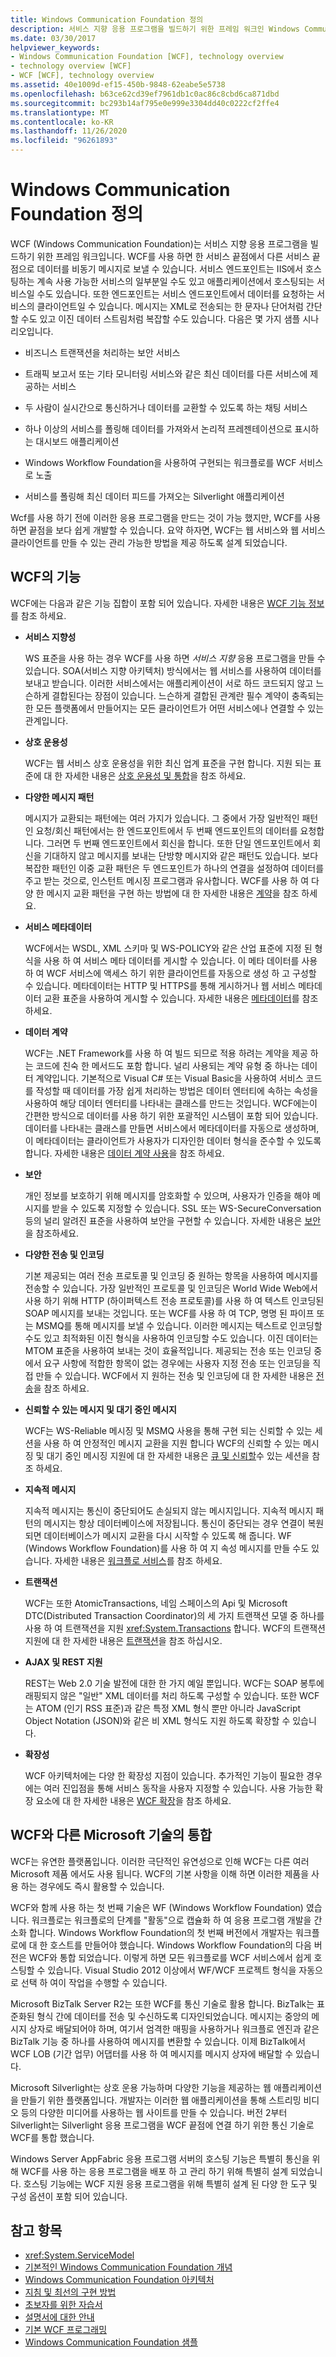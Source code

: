 ```yaml
---
title: Windows Communication Foundation 정의
description: 서비스 지향 응용 프로그램을 빌드하기 위한 프레임 워크인 Windows Communication Foundation에 대해 알아봅니다.
ms.date: 03/30/2017
helpviewer_keywords:
- Windows Communication Foundation [WCF], technology overview
- technology overview [WCF]
- WCF [WCF], technology overview
ms.assetid: 40e1009d-ef15-450b-9848-62eabe5e5738
ms.openlocfilehash: b63ce62cd39ef7961db1c0ac86c8cbd6ca871dbd
ms.sourcegitcommit: bc293b14af795e0e999e3304dd40c0222cf2ffe4
ms.translationtype: MT
ms.contentlocale: ko-KR
ms.lasthandoff: 11/26/2020
ms.locfileid: "96261893"
---
```

# <a name="what-is-windows-communication-foundation"></a>Windows Communication Foundation 정의

WCF (Windows Communication Foundation)는 서비스 지향 응용 프로그램을 빌드하기 위한 프레임 워크입니다. WCF를 사용 하면 한 서비스 끝점에서 다른 서비스 끝점으로 데이터를 비동기 메시지로 보낼 수 있습니다. 서비스 엔드포인트는 IIS에서 호스팅하는 계속 사용 가능한 서비스의 일부분일 수도 있고 애플리케이션에서 호스팅되는 서비스일 수도 있습니다. 또한 엔드포인트는 서비스 엔드포인트에서 데이터를 요청하는 서비스의 클라이언트일 수 있습니다. 메시지는 XML로 전송되는 한 문자나 단어처럼 간단할 수도 있고 이진 데이터 스트림처럼 복잡할 수도 있습니다. 다음은 몇 가지 샘플 시나리오입니다.

- 비즈니스 트랜잭션을 처리하는 보안 서비스

- 트래픽 보고서 또는 기타 모니터링 서비스와 같은 최신 데이터를 다른 서비스에 제공하는 서비스

- 두 사람이 실시간으로 통신하거나 데이터를 교환할 수 있도록 하는 채팅 서비스

- 하나 이상의 서비스를 폴링해 데이터를 가져와서 논리적 프레젠테이션으로 표시하는 대시보드 애플리케이션

- Windows Workflow Foundation을 사용하여 구현되는 워크플로를 WCF 서비스로 노출

- 서비스를 폴링해 최신 데이터 피드를 가져오는 Silverlight 애플리케이션

Wcf를 사용 하기 전에 이러한 응용 프로그램을 만드는 것이 가능 했지만, WCF를 사용 하면 끝점을 보다 쉽게 개발할 수 있습니다. 요약 하자면, WCF는 웹 서비스와 웹 서비스 클라이언트를 만들 수 있는 관리 가능한 방법을 제공 하도록 설계 되었습니다.

## <a name="features-of-wcf"></a>WCF의 기능

WCF에는 다음과 같은 기능 집합이 포함 되어 있습니다. 자세한 내용은 [WCF 기능 정보](./feature-details/index.md)를 참조 하세요.

- **서비스 지향성**

     WS 표준을 사용 하는 경우 WCF를 사용 하면 *서비스 지향* 응용 프로그램을 만들 수 있습니다. SOA(서비스 지향 아키텍처) 방식에서는 웹 서비스를 사용하여 데이터를 보내고 받습니다. 이러한 서비스에서는 애플리케이션이 서로 하드 코드되지 않고 느슨하게 결합된다는 장점이 있습니다. 느슨하게 결합된 관계란 필수 계약이 충족되는 한 모든 플랫폼에서 만들어지는 모든 클라이언트가 어떤 서비스에나 연결할 수 있는 관계입니다.

- **상호 운용성**

     WCF는 웹 서비스 상호 운용성을 위한 최신 업계 표준을 구현 합니다. 지원 되는 표준에 대 한 자세한 내용은 [상호 운용성 및 통합](./feature-details/interoperability-and-integration.md)을 참조 하세요.

- **다양한 메시지 패턴**

     메시지가 교환되는 패턴에는 여러 가지가 있습니다. 그 중에서 가장 일반적인 패턴인 요청/회신 패턴에서는 한 엔드포인트에서 두 번째 엔드포인트의 데이터를 요청합니다. 그러면 두 번째 엔드포인트에서 회신을 합니다. 또한 단일 엔드포인트에서 회신을 기대하지 않고 메시지를 보내는 단방향 메시지와 같은 패턴도 있습니다. 보다 복잡한 패턴인 이중 교환 패턴은 두 엔드포인트가 하나의 연결을 설정하여 데이터를 주고 받는 것으로, 인스턴트 메시징 프로그램과 유사합니다. WCF를 사용 하 여 다양 한 메시지 교환 패턴을 구현 하는 방법에 대 한 자세한 내용은 [계약](./feature-details/contracts.md)을 참조 하세요.

- **서비스 메타데이터**

     WCF에서는 WSDL, XML 스키마 및 WS-POLICY와 같은 산업 표준에 지정 된 형식을 사용 하 여 서비스 메타 데이터를 게시할 수 있습니다. 이 메타 데이터를 사용 하 여 WCF 서비스에 액세스 하기 위한 클라이언트를 자동으로 생성 하 고 구성할 수 있습니다. 메타데이터는 HTTP 및 HTTPS를 통해 게시하거나 웹 서비스 메타데이터 교환 표준을 사용하여 게시할 수 있습니다. 자세한 내용은 [메타데이터](./feature-details/metadata.md)를 참조하세요.

- **데이터 계약**

     WCF는 .NET Framework를 사용 하 여 빌드 되므로 적용 하려는 계약을 제공 하는 코드에 친숙 한 메서드도 포함 합니다. 널리 사용되는 계약 유형 중 하나는 데이터 계약입니다. 기본적으로 Visual C# 또는 Visual Basic을 사용하여 서비스 코드를 작성할 때 데이터를 가장 쉽게 처리하는 방법은 데이터 엔터티에 속하는 속성을 사용하여 해당 데이터 엔터티를 나타내는 클래스를 만드는 것입니다. WCF에는이 간편한 방식으로 데이터를 사용 하기 위한 포괄적인 시스템이 포함 되어 있습니다. 데이터를 나타내는 클래스를 만들면 서비스에서 메타데이터를 자동으로 생성하며, 이 메타데이터는 클라이언트가 사용자가 디자인한 데이터 형식을 준수할 수 있도록 합니다. 자세한 내용은 [데이터 계약 사용](feature-details/using-data-contracts.md)을 참조 하세요.

- **보안**

     개인 정보를 보호하기 위해 메시지를 암호화할 수 있으며, 사용자가 인증을 해야 메시지를 받을 수 있도록 지정할 수 있습니다. SSL 또는 WS-SecureConversation 등의 널리 알려진 표준을 사용하여 보안을 구현할 수 있습니다. 자세한 내용은 [보안](./feature-details/security.md)을 참조하세요.

- **다양한 전송 및 인코딩**

     기본 제공되는 여러 전송 프로토콜 및 인코딩 중 원하는 항목을 사용하여 메시지를 전송할 수 있습니다. 가장 일반적인 프로토콜 및 인코딩은 World Wide Web에서 사용 하기 위해 HTTP (하이퍼텍스트 전송 프로토콜)를 사용 하 여 텍스트 인코딩된 SOAP 메시지를 보내는 것입니다. 또는 WCF를 사용 하 여 TCP, 명명 된 파이프 또는 MSMQ를 통해 메시지를 보낼 수 있습니다. 이러한 메시지는 텍스트로 인코딩할 수도 있고 최적화된 이진 형식을 사용하여 인코딩할 수도 있습니다.  이진 데이터는 MTOM 표준을 사용하여 보내는 것이 효율적입니다. 제공되는 전송 또는 인코딩 중에서 요구 사항에 적합한 항목이 없는 경우에는 사용자 지정 전송 또는 인코딩을 직접 만들 수 있습니다. WCF에서 지 원하는 전송 및 인코딩에 대 한 자세한 내용은 [전송](./feature-details/transports.md)을 참조 하세요.

- **신뢰할 수 있는 메시지 및 대기 중인 메시지**

     WCF는 WS-Reliable 메시징 및 MSMQ 사용을 통해 구현 되는 신뢰할 수 있는 세션을 사용 하 여 안정적인 메시지 교환을 지원 합니다 WCF의 신뢰할 수 있는 메시징 및 대기 중인 메시징 지원에 대 한 자세한 내용은 [큐 및 신뢰할](./feature-details/queues-and-reliable-sessions.md)수 있는 세션을 참조 하세요.

- **지속적 메시지**

     지속적 메시지는 통신이 중단되어도 손실되지 않는 메시지입니다. 지속적 메시지 패턴의 메시지는 항상 데이터베이스에 저장됩니다. 통신이 중단되는 경우 연결이 복원되면 데이터베이스가 메시지 교환을 다시 시작할 수 있도록 해 줍니다. WF (Windows Workflow Foundation)를 사용 하 여 지 속성 메시지를 만들 수도 있습니다. 자세한 내용은 [워크플로 서비스](./feature-details/workflow-services.md)를 참조 하세요.

- **트랜잭션**

     WCF는 또한 AtomicTransactions, 네임 스페이스의 Api 및 Microsoft DTC(Distributed Transaction Coordinator)의 세 가지 트랜잭션 모델 중 하나를 사용 하 여 트랜잭션을 지원 <xref:System.Transactions> 합니다. WCF의 트랜잭션 지원에 대 한 자세한 내용은 [트랜잭션](./feature-details/transactions-in-wcf.md)을 참조 하십시오.

- **AJAX 및 REST 지원**

     REST는 Web 2.0 기술 발전에 대한 한 가지 예일 뿐입니다. WCF는 SOAP 봉투에 래핑되지 않은 "일반" XML 데이터를 처리 하도록 구성할 수 있습니다. 또한 WCF는 ATOM (인기 RSS 표준)과 같은 특정 XML 형식 뿐만 아니라 JavaScript Object Notation (JSON)와 같은 비 XML 형식도 지원 하도록 확장할 수 있습니다.

- **확장성**

     WCF 아키텍처에는 다양 한 확장성 지점이 있습니다. 추가적인 기능이 필요한 경우에는 여러 진입점을 통해 서비스 동작을 사용자 지정할 수 있습니다. 사용 가능한 확장 요소에 대 한 자세한 내용은 [WCF 확장](./extending/index.md)을 참조 하세요.

## <a name="wcf-integration-with-other-microsoft-technologies"></a>WCF와 다른 Microsoft 기술의 통합

WCF는 유연한 플랫폼입니다. 이러한 극단적인 유연성으로 인해 WCF는 다른 여러 Microsoft 제품 에서도 사용 됩니다. WCF의 기본 사항을 이해 하면 이러한 제품을 사용 하는 경우에도 즉시 활용할 수 있습니다.

WCF와 함께 사용 하는 첫 번째 기술은 WF (Windows Workflow Foundation) 였습니다. 워크플로는 워크플로의 단계를 "활동"으로 캡슐화 하 여 응용 프로그램 개발을 간소화 합니다. Windows Workflow Foundation의 첫 번째 버전에서 개발자는 워크플로에 대 한 호스트를 만들어야 했습니다. Windows Workflow Foundation의 다음 버전은 WCF와 통합 되었습니다. 이렇게 하면 모든 워크플로를 WCF 서비스에서 쉽게 호스팅할 수 있습니다. Visual Studio 2012 이상에서 WF/WCF 프로젝트 형식을 자동으로 선택 하 여이 작업을 수행할 수 있습니다.

Microsoft BizTalk Server R2는 또한 WCF를 통신 기술로 활용 합니다. BizTalk는 표준화된 형식 간에 데이터를 전송 및 수신하도록 디자인되었습니다. 메시지는 중앙의 메시지 상자로 배달되어야 하며, 여기서 엄격한 매핑을 사용하거나 워크플로 엔진과 같은 BizTalk 기능 중 하나를 사용하여 메시지를 변환할 수 있습니다. 이제 BizTalk에서 WCF LOB (기간 업무) 어댑터를 사용 하 여 메시지를 메시지 상자에 배달할 수 있습니다.

Microsoft Silverlight는 상호 운용 가능하며 다양한 기능을 제공하는 웹 애플리케이션을 만들기 위한 플랫폼입니다. 개발자는 이러한 웹 애플리케이션을 통해 스트리밍 비디오 등의 다양한 미디어를 사용하는 웹 사이트를 만들 수 있습니다. 버전 2부터 Silverlight는 Silverlight 응용 프로그램을 WCF 끝점에 연결 하기 위한 통신 기술로 WCF를 통합 했습니다.

Windows Server AppFabric 응용 프로그램 서버의 호스팅 기능은 특별히 통신을 위해 WCF를 사용 하는 응용 프로그램을 배포 하 고 관리 하기 위해 특별히 설계 되었습니다. 호스팅 기능에는 WCF 지원 응용 프로그램을 위해 특별히 설계 된 다양 한 도구 및 구성 옵션이 포함 되어 있습니다.

## <a name="see-also"></a>참고 항목

- <xref:System.ServiceModel>
- [기본적인 Windows Communication Foundation 개념](fundamental-concepts.md)
- [Windows Communication Foundation 아키텍처](architecture.md)
- [지침 및 최선의 구현 방법](guidelines-and-best-practices.md)
- [초보자를 위한 자습서](getting-started-tutorial.md)
- [설명서에 대한 안내](guide-to-the-documentation.md)
- [기본 WCF 프로그래밍](basic-wcf-programming.md)
- [Windows Communication Foundation 샘플](/previous-versions/dotnet/netframework-3.5/ms751514(v=vs.90))
